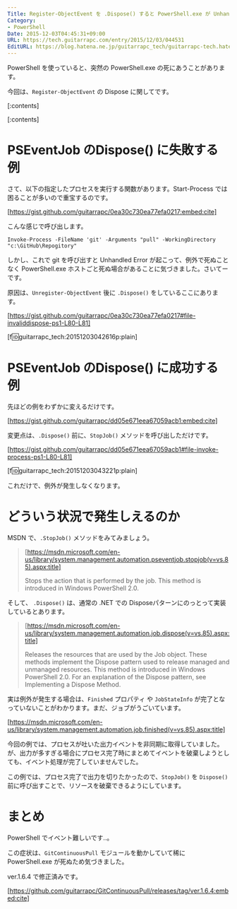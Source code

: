 ```yaml
---
Title: Register-ObjectEvent を .Dispose() すると PowerShell.exe が Unhandled Error で終了するのを回避する
Category:
- PowerShell
Date: 2015-12-03T04:45:31+09:00
URL: https://tech.guitarrapc.com/entry/2015/12/03/044531
EditURL: https://blog.hatena.ne.jp/guitarrapc_tech/guitarrapc-tech.hatenablog.com/atom/entry/6653586347147251978
---
```


PowerShell を使っていると、突然の PowerShell.exe の死にあうことがあります。

今回は、```Register-ObjectEvent``` の Dispose に関してです。

[:contents]

[:contents]

# PSEventJob のDispose() に失敗する例

さて、以下の指定したプロセスを実行する関数があります。Start-Process では困ることが多いので重宝するのです。

[https://gist.github.com/guitarrapc/0ea30c730ea77efa0217:embed:cite]

こんな感じで呼び出します。

```
Invoke-Process -FileName 'git' -Arguments "pull" -WorkingDirectory "c:\GitHub\Repogitory"
```

しかし、これで git を呼び出すと Unhandled Error が起こって、例外で死ぬことなく PowerShell.exe ホストごと死ぬ場合があることに気づきました。さいてーです。

原因は、```Unregister-ObjectEvent``` 後に ```.Dispose()``` をしているここにあります。

[https://gist.github.com/guitarrapc/0ea30c730ea77efa0217#file-invaliddispose-ps1-L80-L81]

[f:id:guitarrapc_tech:20151203042616p:plain]

# PSEventJob のDispose() に成功する例

先ほどの例をわずかに変えるだけです。

[https://gist.github.com/guitarrapc/dd05e671eea67059acb1:embed:cite]

変更点は、```.Dispose()``` 前に、```StopJob()``` メソッドを呼び出しただけです。

[https://gist.github.com/guitarrapc/dd05e671eea67059acb1#file-invoke-process-ps1-L80-L81]

[f:id:guitarrapc_tech:20151203043221p:plain]

これだけで、例外が発生しなくなります。

# どういう状況で発生しえるのか

MSDN で、```.StopJob()``` メソッドをみてみましょう。

> [https://msdn.microsoft.com/en-us/library/system.management.automation.pseventjob.stopjob(v=vs.85).aspx:title]
>
> Stops the action that is performed by the job. This method is introduced in Windows PowerShell 2.0.

そして、 ```.Dispose()``` は、通常の .NET での Disposeパターンにのっとって実装しているとあります。

> [https://msdn.microsoft.com/en-us/library/system.management.automation.job.dispose(v=vs.85).aspx:title]
>
> Releases the resources that are used by the Job object. These methods implement the Dispose pattern used to release managed and unmanaged resources. This method is introduced in Windows PowerShell 2.0.
For an explanation of the Dispose pattern, see Implementing a Dispose Method.

実は例外が発生する場合は、```Finished``` プロパティ や ```JobStateInfo``` が完了となっていないことがわかります。まだ、ジョブがうごいています。

[https://msdn.microsoft.com/en-us/library/system.management.automation.job.finished(v=vs.85).aspx:title]

今回の例では、プロセスが吐いた出力イベントを非同期に取得していました。が、出力が多すぎる場合にプロセス完了時にまとめてイベントを破棄しようとしても、イベント処理が完了していませんでした。

この例では、プロセス完了で出力を切りたかったので、```StopJob()``` を ```Dispose()``` 前に呼び出すことで、リソースを破棄できるようにしています。

# まとめ

PowerShell でイベント難しいです..。

この症状は、```GitContinuousPull``` モジュールを動かしていて稀に PowerShell.exe が死ぬため気づきました。

ver.1.6.4 で修正済みです。

[https://github.com/guitarrapc/GitContinuousPull/releases/tag/ver.1.6.4:embed:cite]

